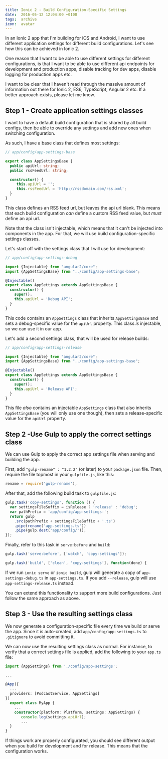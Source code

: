 ```yaml
---
title: Ionic 2 - Build Configuration-Specific Settings
date:  2016-05-12 12:04:00 +0100
tags:  archive
icon:  avatar
---
```


In an Ionic 2 app that I'm building for iOS and Android, I want to use different application settings for different build configurations. Let's see how this can be achieved in Ionic 2.

One reason that I want to be able to use different settings for different configurations, is that I want to be able to use different api endpoints for development and production apps, disable tracking for dev apps, disable logging for production apps etc.

I want to be clear that I haven't read through the massive amount of information out there for Ionic 2, ES6, TypeScript, Angular 2 etc. If a better approach exists, please let me know.


## Step 1 - Create application settings classes

I want to have a default build configuration that is shared by all build configs, then be able to override any settings and add new ones when switching configuration.

As such, I have a base class that defines most settings:

```ts
// app/config/app-settings-base

export class AppSettingsBase {
  public apiUrl: string;
  public rssFeedUrl: string;

  constructor() {
     this.apiUrl = '';
     this.rssFeedUrl = 'http://rssdomain.com/rss.xml';
  }
}
```

This class defines an RSS feed url, but leaves the api url blank. This means that each build configuration *can* define a custom RSS feed value, but *must* define an api url.

Note that the class isn't injectable, which means that it can't be injected into components in the app. For that, we will use build configuration-specific settings classes.

Let's start off with the settings class that I will use for development:

```ts
// app/config/app-settings-debug

import {Injectable} from "angular2/core";
import {AppSettingsBase} from "../config/app-settings-base";

@Injectable()
export class AppSettings extends AppSettingsBase {
  constructor() {
    super();
    this.apiUrl = 'Debug API';
  }
}
```

This code contains an `AppSettings` class that inherits `AppSettingsBase` and sets a debug-specific value for the `apiUrl` property. This class *is* injectable, so we can use it in our app.

Let's add a second settings class, that will be used for release builds:

```ts
// app/config/app-settings-release

import {Injectable} from "angular2/core";
import {AppSettingsBase} from "../config/app-settings-base";

@Injectable()
export class AppSettings extends AppSettingsBase {
  constructor() {
    super();
    this.apiUrl = 'Release API';
  }
}
```

This file *also* contains an injectable `AppSettings` class that also inherits `AppSettingsBase` (you will only use one though), then sets a release-specific value for the `apiUrl` property.


## Step 2 -Use Gulp to apply the correct settings class

We can use Gulp to apply the correct app settings file when serving and building the app.

First, add `"gulp-rename" : "1.2.2"` (or later) to your `package.json` file. Then, require the file topmost in your `gulpfile.js`, like this:

```ts
rename = require('gulp-rename'),
```

After that, add the following build task to `gulpfile.js`:

```ts
gulp.task('copy-settings', function () {
  var settingsFileSuffix = isRelease ? 'release' : 'debug';
  var pathPrefix = 'app/config/app-settings-';
  return gulp
    .src(pathPrefix + settingsFileSuffix + '.ts')
    .pipe(rename('app-settings.ts'))
    .pipe(gulp.dest('app/config/'));
});
```

Finally, refer to this task in ``serve:before`` and ``build``:

```ts
gulp.task('serve:before', ['watch', 'copy-settings']);
```

```ts
gulp.task('build', ['clean', 'copy-settings'], function(done) {
```

If we run `ionic serve` or `ionic build`, gulp will generate a copy of `app-settings-debug.ts` in `app-settings.ts`. If you add `--release`, gulp will use `app-settings-release.ts` instead.

You can extend this functionality to support more build configurations. Just follow the same approach as above.


## Step 3 - Use the resulting settings class

We now generate a configuration-specific file every time we build or serve the app. Since it is auto-created, add `app/config/app-settings.ts` to `.gitignore` to avoid committing it.

We can now use the resulting settings class as normal. For instance, to verify that a correct settings file is applied, add the following to your `app.ts` file:

```ts
import {AppSettings} from './config/app-settings';

...

@App({
  ...
  providers: [PodcastService, AppSettings]
})
  export class MyApp {
    ...
    constructor(platform: Platform, settings: AppSettings) {
       console.log(settings.apiUrl);
       ...
  }
}

```

If things work are properly configurated, you should see different output when you build for development and for release. This means that the configuration works.